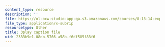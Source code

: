 ```yaml
---
content_type: resource
description: ''
file: https://ol-ocw-studio-app-qa.s3.amazonaws.com/courses/8-13-14-experimental-physics-i-ii-junior-lab-fall-2016-spring-2017/2333b9e108db5766a58bf6df585f88f6_79noW-0WuAI.vtt
file_type: application/x-subrip
resourcetype: Other
title: 3play caption file
uid: 2333b9e1-08db-5766-a58b-f6df585f88f6
---
```

